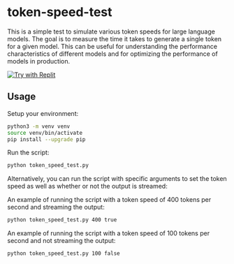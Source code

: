 # token-speed-test

This is a simple test to simulate various token speeds for large language models. The goal is to measure the time it takes to generate a single token for a given model. This can be useful for understanding the performance characteristics of different models and for optimizing the performance of models in production.

[![Try with Replit](https://replit.com/badge?caption=Try%20with%20Replit)](https://replit.com/@HunterGerlach/token-speed-test)

## Usage

Setup your environment:

```bash
python3 -m venv venv
source venv/bin/activate
pip install --upgrade pip
```

Run the script:

```bash
python token_speed_test.py
```

Alternatively, you can run the script with specific arguments to set the token speed as well as whether or not the output is streamed:

An example of running the script with a token speed of 400 tokens per second and streaming the output:

```bash
python token_speed_test.py 400 true
```

An example of running the script with a token speed of 100 tokens per second and not streaming the output:

```bash
python token_speed_test.py 100 false
```
